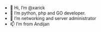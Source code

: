 - 👋 Hi, I’m @xarick
- 👀 I’m python, php and GO developer.
- 👀 I’m networking and server administrator
- 📫 I’m from Andijan

<!---
xarick/xarick is a ✨ special ✨ repository because its `README.md` (this file) appears on your GitHub profile.
You can click the Preview link to take a look at your changes.
--->
